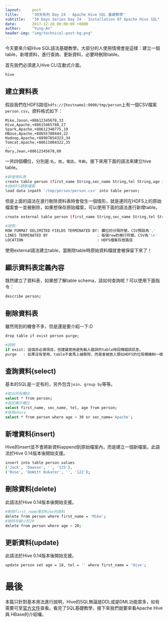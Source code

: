 ```yaml
---
layout:     post
title:      "30天系列 Day 24 - Apache Hive SQL 基礎教學"
subtitle:   "30 Days Series Day 24 - Installation Of Apache Hive SQL"
date:       2017-12-28 00:00:00 +0800
author:     "Yung-An"
header-img: "img/technical-post-bg.png"
---
```


今天要來介紹Hive SQL語法基礎教學。大部分的人使用情境會是這樣：建立一個table，新增資料，進行查詢、更新資料，必要時刪除table。

首先我們必須進入Hive CLI互動式介面。

```bash
hive
```

## 建立資料表

假設我們在HDFS路徑`hdfs://{hostname}:9000/tmp/person`上有一個CSV檔案`person.csv`，資料格式如下：

```csv
Mike,Jason,+88612345678,33
Hive,Apache,+88615465788,27
Spark,Apache,+88612348775,19
HBase,Apache,+88655788444,22
Hadoop,Apache,+88987654323,34
Tomcat,Apache,+88611004322,35
...
Mary,Jean,+88612345678,60
```

一共四個欄位，分別是:`名`，`姓`，`電話`，`年齡`。接下來用下面的語法來建立hive table。

```bash
#新增資料表
create table person (first_name String,sec_name String,tel String,age int);
#由HDFS讀取檔案
load data inpath '/tmp/person/person.csv' into table person;
```

但是上面的語法在進行刪除資料表時會發生一個情形，就是連同在HDFS上的原始檔案會一並被刪除，如果想保存原始檔案，可以使用下面的語法進行新增table。

```bash
create external table person (first_name String,sec_name String,tel String,age int) ROW FORMAT DELIMITED FIELDS TERMINATED BY ',' LINES TERMINATED BY '\n' LOCATION '/person';

#說明:
ROW FORMAT DELIMITED FIELDS TERMINATED BY: 欄位的分隔符號，CSV預設為','
LINES TERMINATED BY                      : 每個row的換行符號，CSV為'\n'
LOCATION                                 : HDFS檔案存放路徑
```

使用external語法建立table，當刪除table時原始資料檔就會被保留下來了！

## 顯示資料表定義內容

既然建立了資料表，如果想了解table schema，該如何查詢呢？可以使用下面指令：

```bash
describe person;
```

## 刪除資料表

雖然用到的機會不多，但是還是要介紹一下:D

```bash
drop table if exist person purge;

#說明
if exist: 這個非必填項目，但建議使用避免輸入錯誤的table時回傳錯誤訊息。
purge   : 如果沒有使用，table不會馬上被刪除，而是會被放入類似HDFS的垃圾桶機制一樣，等時間到才會移除。
```

## 查詢資料(select)

基本的SQL是一定有的，另外包含`join`、`group by`等等。

```bash
#取出所有欄位
select * from person;
#指定顯示欄位
select first_name, sec_name, tel, age from person;
#使用where
select * from person where age > 30 or sec_name='Apache';
```

## 新增資料(insert)

Hive的insert並不會將新資料append到原始檔案內，而是建立一個新檔案。此語法於Hive 0.14版本後開始支援。

```bash
insert into table person values 
('Jack', 'Dawson', '', '125'), 
('Rose', 'DeWitt Bukater', '', '122');
```

## 刪除資料(delete)

此語法於Hive 0.14版本後開始支援。

```bash
#刪除first_name等於Mike的資料
delete from person where first_name = 'Mike';
#刪除年齡小於20
delete from person where age < 20;
```

## 更新資料(update)

此語法於Hive 0.14版本後開始支援。

```bash
update person set age = 18, tel = '' where first_name = 'Hive';
```

# 最後

本篇只針對基本用法進行說明，Hive的SQL無論是DDL或是DML功能眾多，如有需要可至[官方文件][language_manual]查看。看完了SQL基礎教學，接下來我們就要來看Apache Hive 與 HBase的介紹囉。

[language_manual]: https://cwiki.apache.org/confluence/display/Hive/LanguageManual